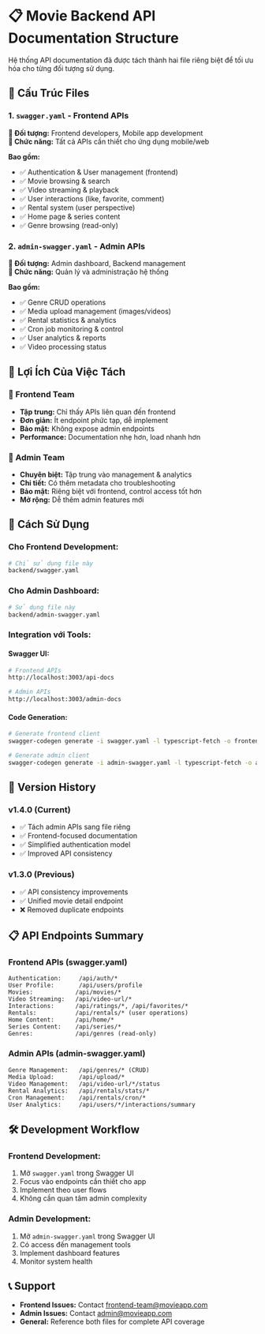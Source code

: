 # 📋 Movie Backend API Documentation Structure

Hệ thống API documentation đã được tách thành hai file riêng biệt để tối ưu hóa cho từng đối tượng sử dụng.

## 📁 Cấu Trúc Files

### 1. `swagger.yaml` - Frontend APIs
**🎯 Đối tượng:** Frontend developers, Mobile app development  
**📱 Chức năng:** Tất cả APIs cần thiết cho ứng dụng mobile/web

**Bao gồm:**
- ✅ Authentication & User management (frontend)
- ✅ Movie browsing & search
- ✅ Video streaming & playback
- ✅ User interactions (like, favorite, comment)
- ✅ Rental system (user perspective)
- ✅ Home page & series content
- ✅ Genre browsing (read-only)

### 2. `admin-swagger.yaml` - Admin APIs  
**🎯 Đối tượng:** Admin dashboard, Backend management  
**🔐 Chức năng:** Quản lý và administração hệ thống

**Bao gồm:**
- ✅ Genre CRUD operations
- ✅ Media upload management (images/videos)
- ✅ Rental statistics & analytics
- ✅ Cron job monitoring & control
- ✅ User analytics & reports
- ✅ Video processing status

## 🚀 Lợi Ích Của Việc Tách

### 📱 Frontend Team
- **Tập trung:** Chỉ thấy APIs liên quan đến frontend
- **Đơn giản:** Ít endpoint phức tạp, dễ implement
- **Bảo mật:** Không expose admin endpoints
- **Performance:** Documentation nhẹ hơn, load nhanh hơn

### 🔐 Admin Team  
- **Chuyên biệt:** Tập trung vào management & analytics
- **Chi tiết:** Có thêm metadata cho troubleshooting
- **Bảo mật:** Riêng biệt với frontend, control access tốt hơn
- **Mở rộng:** Dễ thêm admin features mới

## 📖 Cách Sử Dụng

### Cho Frontend Development:
```bash
# Chỉ sử dụng file này
backend/swagger.yaml
```

### Cho Admin Dashboard:
```bash  
# Sử dụng file này
backend/admin-swagger.yaml
```

### Integration với Tools:

#### Swagger UI:
```bash
# Frontend APIs
http://localhost:3003/api-docs

# Admin APIs  
http://localhost:3003/admin-docs
```

#### Code Generation:
```bash
# Generate frontend client
swagger-codegen generate -i swagger.yaml -l typescript-fetch -o frontend-client/

# Generate admin client  
swagger-codegen generate -i admin-swagger.yaml -l typescript-fetch -o admin-client/
```

## 🔄 Version History

### v1.4.0 (Current)
- ✅ Tách admin APIs sang file riêng
- ✅ Frontend-focused documentation
- ✅ Simplified authentication model
- ✅ Improved API consistency

### v1.3.0 (Previous)
- ✅ API consistency improvements
- ✅ Unified movie detail endpoint
- ❌ Removed duplicate endpoints

## 📋 API Endpoints Summary

### Frontend APIs (swagger.yaml)
```
Authentication:     /api/auth/*
User Profile:       /api/users/profile  
Movies:            /api/movies/*
Video Streaming:   /api/video-url/*
Interactions:      /api/ratings/*, /api/favorites/*
Rentals:           /api/rentals/* (user operations)
Home Content:      /api/home/*
Series Content:    /api/series/*
Genres:            /api/genres (read-only)
```

### Admin APIs (admin-swagger.yaml)  
```
Genre Management:   /api/genres/* (CRUD)
Media Upload:       /api/upload/*
Video Management:   /api/video-url/*/status
Rental Analytics:   /api/rentals/stats/*
Cron Management:    /api/rentals/cron/*
User Analytics:     /api/users/*/interactions/summary
```

## 🛠️ Development Workflow

### Frontend Development:
1. Mở `swagger.yaml` trong Swagger UI
2. Focus vào endpoints cần thiết cho app
3. Implement theo user flows
4. Không cần quan tâm admin complexity

### Admin Development:
1. Mở `admin-swagger.yaml` trong Swagger UI  
2. Có access đến management tools
3. Implement dashboard features
4. Monitor system health

## 📞 Support

- **Frontend Issues:** Contact frontend-team@movieapp.com
- **Admin Issues:** Contact admin@movieapp.com
- **General:** Reference both files for complete API coverage 